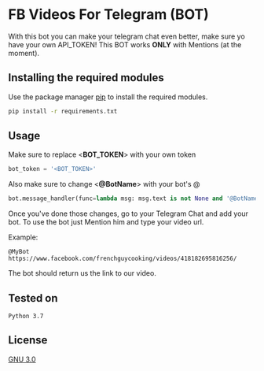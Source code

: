# FB Videos For Telegram (BOT)
With this bot you can make your telegram chat even better, make sure yo have your own API_TOKEN! This BOT works **ONLY** with Mentions (at the moment).

## Installing the required modules

Use the package manager [pip](https://pip.pypa.io/en/stable/) to install the required modules.

```bash
pip install -r requirements.txt
```

## Usage
Make sure to replace <**BOT_TOKEN**> with your own token
```python
bot_token = '<BOT_TOKEN>'
```
Also make sure to change <**@BotName**> with your bot's @
```python
bot.message_handler(func=lambda msg: msg.text is not None and '@BotName' in msg.text)
```
Once you've done those changes, go to your Telegram Chat and add your bot. To use the bot just Mention him and type your video url.

Example:

    @MyBot https://www.facebook.com/frenchguycooking/videos/418182695816256/
The bot should return us the link to our video.


## Tested on

    Python 3.7

## License
[GNU 3.0](https://www.gnu.org/licenses/gpl-3.0.html)
